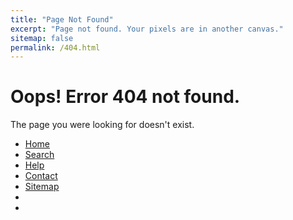 ```yaml
---
title: "Page Not Found"
excerpt: "Page not found. Your pixels are in another canvas."
sitemap: false
permalink: /404.html
---
```


<!DOCTYPE html>
<html class="no-js">

<head>
    <meta charset="utf-8">
    <title>404 - Flat</title>
    <meta name="description" content="">
    <meta name="viewport" content="width=device-width, initial-scale=1.0">
    <meta name="author" content="JoashPereira">
    <link rel="stylesheet" href="/404-page/flat-404.css" />
</head>

<body class="flat">
    <div class="content">
        <div class="content-box">
            <div class="big-content">
                <div class="list-square">
                    <span class="square"></span>
                    <span class="square"></span>
                    <span class="square"></span>
                </div>
                <div class="list-line">
                    <span class="line"></span>
                    <span class="line"></span>
                    <span class="line"></span>
                    <span class="line"></span>
                    <span class="line"></span>
                    <span class="line"></span>
                </div>
                <i class="fa fa-search" aria-hidden="true"></i>
                <div class="clear"></div>
            </div>
            <h1>Oops! Error 404 not found.</h1>
            <p>The page you were looking for doesn't exist.</p>
        </div>
    </div>
    <footer>
        <ul>
            <li><a href="http://zahramor.github.io/">Home</a></li>
            <li><a href="#">Search</a></li>
            <li><a href="#">Help</a></li>
            <li><a href="#">Contact</a></li>
            <li><a href="#">Sitemap</a></li>
            <li><a href="#"><i class="fa fa-facebook"></i></a></li>
            <li><a href="#"><i class="fa fa-twitter"></i></a></li>
        </ul>
    </footer>
    <script src="js/common/jquery.min.js"></script>
    <script src="js/common/bootstrap.min.js"></script>
</body>

</html>
